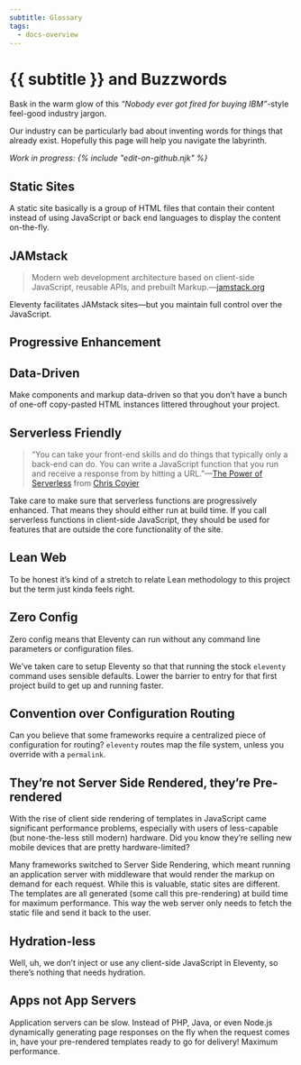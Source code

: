 ```yaml
---
subtitle: Glossary
tags:
  - docs-overview
---
```


# {{ subtitle }} and Buzzwords

Bask in the warm glow of this _“Nobody ever got fired for buying IBM”_-style feel-good industry jargon.

Our industry can be particularly bad about inventing words for things that already exist. Hopefully this page will help you navigate the labyrinth.

_Work in progress: {% include "edit-on-github.njk" %}_

## Static Sites

A static site basically is a group of HTML files that contain their content instead of using JavaScript or back end languages to display the content on-the-fly.

## JAMstack

> Modern web development architecture based on client-side JavaScript, reusable APIs, and prebuilt Markup.—[jamstack.org](https://jamstack.org/)

Eleventy facilitates JAMstack sites—but you maintain full control over the JavaScript.

## Progressive Enhancement

<!-- You’re safe here. But a static site generator that is Progressive Enhancement friendly is only the beginning. -->

## Data-Driven

Make components and markup data-driven so that you don’t have a bunch of one-off copy-pasted HTML instances littered throughout your project.

## Serverless Friendly

> “You can take your front-end skills and do things that typically only a back-end can do. You can write a JavaScript function that you run and receive a response from by hitting a URL.”—[The Power of Serverless](https://thepowerofserverless.info/) from [Chris Coyier](https://twitter.com/chriscoyier)

Take care to make sure that <span class="buzzword">serverless</span> functions are <span class="buzzword">progressively enhanced</span>. That means they should either run at build time. If you call <span class="buzzword">serverless</span> functions in client-side JavaScript, they should be used for features that are outside the core functionality of the site.

## Lean Web

To be honest it’s kind of a stretch to relate Lean methodology to this project but the term just kinda feels right.

## Zero Config

Zero config means that Eleventy can run without any command line parameters or configuration files.

We’ve taken care to setup Eleventy so that that running the stock  `eleventy` command uses sensible defaults. Lower the barrier to entry for that first project build to get up and running faster.

## Convention over Configuration Routing

Can you believe that some frameworks require a centralized piece of configuration for routing? `eleventy` routes map the file system, unless you override with a `permalink`.

## They’re not Server Side Rendered, they’re Pre-rendered

With the rise of client side rendering of templates in JavaScript came significant performance problems, especially with users of less-capable (but none-the-less still modern) hardware. Did you know they’re selling new mobile devices that are pretty hardware-limited?

Many frameworks switched to Server Side Rendering, which meant running an application server with middleware that would render the markup on demand for each request. While this is valuable, static sites are different. The templates are all generated (some call this pre-rendering) at build time for maximum performance. This way the web server only needs to fetch the static file and send it back to the user.

## Hydration-less

Well, uh, we don’t inject or use any client-side JavaScript in Eleventy, so there’s nothing that needs hydration.

## Apps not App Servers

Application servers can be slow. Instead of PHP, Java, or even Node.js dynamically generating page responses on the fly when the request comes in, have your pre-rendered templates ready to go for delivery! Maximum performance.
